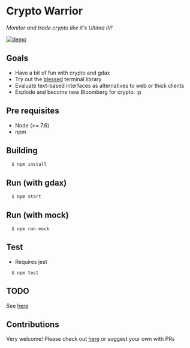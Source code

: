 # Crypto Warrior
*Monitor and trade crypto like it's Ultima IV!*

[![demo](https://github.com/stevenpack/cryptowarrior/raw/master/res/demo.gif)](https://github.com/stevenpack/cryptowarrior/raw/master/res/demo.gif)

## Goals

- Have a bit of fun with crypto and gdax
- Try out the [blessed](https://github.com/chjj/blessed) terminal library
- Evaluate text-based interfaces as alternatives to web or thick clients
- Explode and become new Bloomberg for crypto. :p

## Pre requisites

- Node (>= 7.6)
- npm

## Building

```
  $ npm install
```

## Run (with gdax)

```
  $ npm start
```

## Run (with mock)

```
  $ npm run mock
```

## Test

- Requires jest

```
  $ npm test
```

## TODO

See [here](TODO.md)

## Contributions

Very welcome! Please check out [here](TODO.md) or suggest your own with PRs
